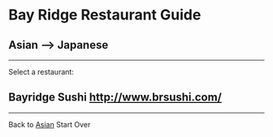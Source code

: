 # Bay Ridge Restaurant Guide
## Asian --> Japanese
---
Select a restaurant:
## Bayridge Sushi http://www.brsushi.com/
---
Back to [Asian](asian/asian.md)
Start Over
